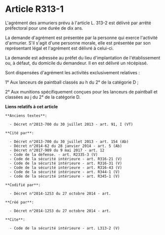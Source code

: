 # Article R313-1

L'agrément des armuriers prévu à l'article L. 313-2 est délivré par arrêté préfectoral pour une durée de dix ans. 

La demande d'agrément est présentée par la personne qui exerce l'activité d'armurier. S'il s'agit d'une personne morale, elle
est présentée par son représentant légal et l'agrément est délivré à celui-ci. 

La demande est adressée au préfet du lieu d'implantation de l'établissement ou, à défaut, du domicile du demandeur. Il en est
délivré un récépissé. 

Sont dispensées d'agrément les activités exclusivement relatives : 

1° Aux lanceurs de paintball classés au h du 2° de la catégorie D ; 

2° Aux munitions spécifiquement conçues pour les lanceurs de paintball et classées au j du 2° de la catégorie D.

**Liens relatifs à cet article**

	**Anciens textes**:

	  - Décret n°2013-700 du 30 juillet 2013 - art. 91, I (VT)

	**Cité par**:

	  - Décret n°2013-700 du 30 juillet 2013 - art. 154 (Ab)
	  - Décret n°2014-62 du 28 janvier 2014 - art. 5 (Ab)
	  - Décret n°2017-909 du 9 mai 2017 - art. 12
	  - Code de la défense. - art. R2335-3 (V)
	  - Code de la sécurité intérieure - art. R316-21 (V)
	  - Code de la sécurité intérieure - art. R316-31 (V)
	  - Code de la sécurité intérieure - art. R316-43 (V)
	  - Code de la sécurité intérieure - art. R344-1 (V)
	  - Code de la sécurité intérieure - art. R345-1 (V)

	**Codifié par**:

	  - Décret n°2014-1253 du 27 octobre 2014 - art.

	**Créé par**:

	  - Décret n°2014-1253 du 27 octobre 2014 - art.

	**Cite**:

	  - Code de la sécurité intérieure - art. L313-2 (V)
